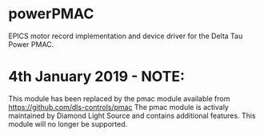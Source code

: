 powerPMAC
=========

EPICS motor record implementation and device driver for the Delta Tau Power PMAC.

4th January 2019 - NOTE:
========================
This module has been replaced by the pmac module available from https://github.com/dls-controls/pmac
The pmac module is activaly maintained by Diamond Light Source and contains additional features.  This module will no longer be supported.
